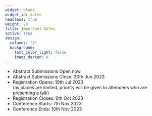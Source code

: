 ```yaml
---
widget: blank
widget_id: dates
headless: true
weight: 20
title: Important Dates
active: true
design:
  columns: "2"
  background:
    text_color_light: false
    image_darken: 0
---
```

* Abstract Submissions Open now
* Abstract Submissions Close: 30th Jun 2023
* Registration Opens: 10th Jul 2023 <br>(as places are limited, priority will be given to attendees who are presenting a talk)
* Registration Closes: 6th Oct 2023
* Conference Starts: 7th Nov 2023
* Conference Ends: 10th Nov 2023
